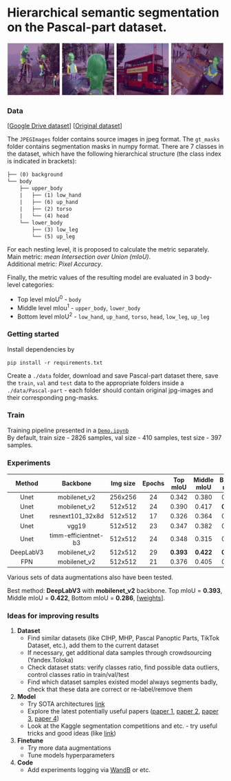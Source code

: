 # Hierarchical semantic segmentation on the Pascal-part dataset.

<p align="center">
    <img src="imgs/examples.jpg", width="700px">
</p>

### Data

[[Google Drive dataset](https://drive.google.com/file/d/1llsnhnfHIypQDmGNB9vl5Yvwjir-zZwU/view?usp=sharing)]
[[Original dataset](http://roozbehm.info/pascal-parts/pascal-parts.html)]

The `JPEGImages` folder contains source images in jpeg format. The `gt_masks` folder contains segmentation masks in numpy format.
There are 7 classes in the dataset, which have the following hierarchical structure (the class index is indicated in brackets):

```
├── (0) background
└── body
    ├── upper_body
    |   ├── (1) low_hand
    |   ├── (6) up_hand
    |   ├── (2) torso
    |   └── (4) head
    └── lower_body
        ├── (3) low_leg
        └── (5) up_leg
```
For each nesting level, it is proposed to calculate the metric separately.  
Main metric: *mean Intersection over Union (mIoU)*.  
Additional metric: *Pixel Accuracy*.

Finally, the metric values of the resulting model are evaluated in 3 body-level categories:
* Top level mIoU<sup>0</sup> - `body`
* Middle level mIou<sup>1</sup> - `upper_body`, `lower_body`
* Bottom level mIoU<sup>2</sup> - `low_hand`, `up_hand`, `torso`, `head`, `low_leg`, `up_leg`

### Getting started

Install dependencies by  
```
pip install -r requirements.txt
```
Create a `./data` folder, download and save Pascal-part dataset there, save the `train`, `val` and `test` data to the appropriate folders inside a `./data/Pascal-part` - еach folder should contain original jpg-images and their corresponding png-masks.

### Train

Training pipeline presented in a <a href="https://github.com/PlaeryinBol/Heirarchical_segmentation/blob/main/Demo.ipynb">`Demo.ipynb`</a>  
By default, train size - 2826 samples, val size - 410 samples, test size - 397 samples.

### Experiments

|   Method  |    Backbone     |  Img size | Epochs | Top mIoU | Middle mIoU | Bottom mIoU  | mIoU |
| :-------: | :---------------: | :------: | :----: | :----: | :----: | :----: | :----: |
|  Unet  |     mobilenet_v2  | 256x256 | 24 | 0.342 | 0.380 | 0.238 | 0.446  |
|  Unet  |     mobilenet_v2  | 512x512 | 24 | 0.390 | 0.417 | **0.286** | 0.490  |
|  Unet  |     resnext101_32x8d  | 512x512 | 17 | 0.326 | 0.364 | 0.194 | 0.433  |
|  Unet  |     vgg19  | 512x512 | 23 | 0.347 | 0.382 | 0.216 | 0.450  |
|  Unet  |     timm-efficientnet-b3  | 512x512 | 24 | 0.348 | 0.315 | 0.216 | 0.423  |
|  DeepLabV3  |     mobilenet_v2  | 512x512 | 29 | **0.393** | **0.422** | **0.286** | **0.492**  |
|  FPN  |     mobilenet_v2  | 512x512 | 21 | 0.376 | 0.405 | 0.263 | 0.478  |

Various sets of data augmentations also have been tested.  

Best method: **DeepLabV3** with **mobilenet_v2** backbone.
Top mIoU = **0.393**, Middle mIoU = **0.422**, Bottom mIoU = **0.286**, [[weights](https://drive.google.com/file/d/1DXsWpWbTueSY6f_zobAqoyX5flp15lzV/view?usp=share_link)].

### Ideas for improving results
1. **Dataset**
    * Find similar datasets (like CIHP, MHP, Pascal Panoptic Parts, TikTok Dataset, etc.), add them to the current dataset
    * If necessary, get additional data samples through crowdsourcing (Yandex.Toloka)
    * Check dataset stats: verify classes ratio, find possible data outliers, control classes ratio in train/val/test
    * Find which dataset samples existed model always segments badly, check that these data are correct or re-label/remove them
2. **Model**
    * Try SOTA architectures [link](https://paperswithcode.com/task/human-part-segmentation)
    * Explore the latest potentially useful papers ([paper 1](https://arxiv.org/pdf/2102.01460.pdf), [paper 2](https://arxiv.org/pdf/2101.06175v1.pdf), [paper 3](https://arxiv.org/pdf/2105.11168.pdf), [paper 4](https://arxiv.org/pdf/2106.05897.pdf))
    * Look at the Kaggle segmentation competitions and etc. - try useful tricks and good ideas (like [link](https://mmsegmentation.readthedocs.io/en/latest/tutorials/training_tricks.html))
3. **Finetune**
    * Try more data augmentations
    * Tune models hyperparameters
4. **Code**
    * Add experiments logging via [WandB](https://wandb.ai/) or etc.

